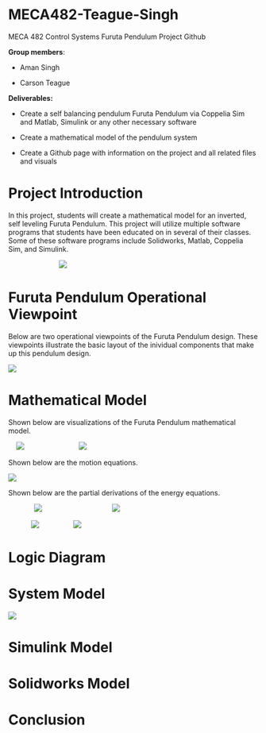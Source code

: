 # MECA482-Teague-Singh
MECA 482 Control Systems Furuta Pendulum Project Github

**Group members**: 

- Aman Singh 

- Carson Teague

**Deliverables:**

- Create a self balancing pendulum Furuta Pendulum via Coppelia Sim and Matlab, Simulink or any other necessary software

- Create a mathematical model of the pendulum system

- Create a Github page with information on the project and all related files and visuals 

# Project Introduction
In this project, students will create a mathematical model for an inverted, self leveling Furuta Pendulum. This project will utilize multiple software programs that students have been educated on in several of their classes. Some of these software programs include Solidworks, Matlab, Coppelia Sim, and Simulink. 

&nbsp;&emsp;&emsp;&emsp;&emsp;&emsp;&emsp;&emsp;![](Images/googlependulum.png)

# Furuta Pendulum Operational Viewpoint
Below are two operational viewpoints of the Furuta Pendulum design. These viewpoints illustrate the basic layout of the inividual components that make up this pendulum design.

[](Images/drawioside.jpg) ![](Images/drawiofront.jpg)

# Mathematical Model
Shown below are visualizations of the Furuta Pendulum mathematical model. 

&nbsp;&nbsp;&nbsp;&nbsp;![](Images/Pendmathmodelfront.jpg)&nbsp;&nbsp;&nbsp;&nbsp;&nbsp;&nbsp;&nbsp;&nbsp;&nbsp;&nbsp;&nbsp;&nbsp;&nbsp;&nbsp;&nbsp;&nbsp;&nbsp;&nbsp;&nbsp;&nbsp;&nbsp;&nbsp;&nbsp;&nbsp;&nbsp;&nbsp;&nbsp;&nbsp;![](Images/pendulumforces.jpg)

Shown below are the motion equations.

![](Images/motioneqs.jpg)

Shown below are the partial derivations of the energy equations.

&emsp;&emsp;&nbsp;&nbsp;&nbsp;&nbsp;&nbsp;&nbsp;![](Images/veqs.jpg) &emsp;&emsp;&emsp;&emsp;&emsp;&emsp;&emsp;&nbsp;&nbsp;&nbsp;&nbsp;&nbsp;&nbsp;&nbsp;&nbsp;&nbsp; ![](Images/teqs.jpg) 

&nbsp;&nbsp;&emsp;&nbsp;&nbsp;&nbsp;&nbsp;&nbsp;&nbsp;![](Images/qeqs.jpg) &emsp;&emsp;&emsp;&nbsp;&nbsp;&nbsp;&nbsp;&nbsp;&nbsp;![](Images/leqs.jpg)

# Logic Diagram

# System Model

![](Images/heirarchy.jpg)

# Simulink Model

# Solidworks Model

# Conclusion
